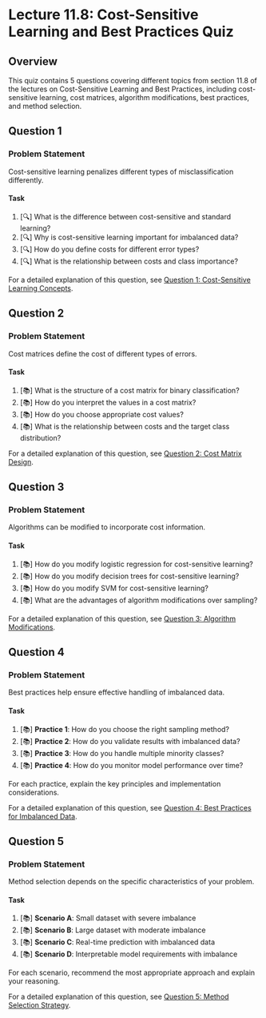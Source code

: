 # Lecture 11.8: Cost-Sensitive Learning and Best Practices Quiz

## Overview
This quiz contains 5 questions covering different topics from section 11.8 of the lectures on Cost-Sensitive Learning and Best Practices, including cost-sensitive learning, cost matrices, algorithm modifications, best practices, and method selection.

## Question 1

### Problem Statement
Cost-sensitive learning penalizes different types of misclassification differently.

#### Task
1. [🔍] What is the difference between cost-sensitive and standard learning?
2. [🔍] Why is cost-sensitive learning important for imbalanced data?
3. [🔍] How do you define costs for different error types?
4. [🔍] What is the relationship between costs and class importance?

For a detailed explanation of this question, see [Question 1: Cost-Sensitive Learning Concepts](L11_8_1_explanation.md).

## Question 2

### Problem Statement
Cost matrices define the cost of different types of errors.

#### Task
1. [📚] What is the structure of a cost matrix for binary classification?
2. [📚] How do you interpret the values in a cost matrix?
3. [📚] How do you choose appropriate cost values?
4. [📚] What is the relationship between costs and the target class distribution?

For a detailed explanation of this question, see [Question 2: Cost Matrix Design](L11_8_2_explanation.md).

## Question 3

### Problem Statement
Algorithms can be modified to incorporate cost information.

#### Task
1. [📚] How do you modify logistic regression for cost-sensitive learning?
2. [📚] How do you modify decision trees for cost-sensitive learning?
3. [📚] How do you modify SVM for cost-sensitive learning?
4. [📚] What are the advantages of algorithm modifications over sampling?

For a detailed explanation of this question, see [Question 3: Algorithm Modifications](L11_8_3_explanation.md).

## Question 4

### Problem Statement
Best practices help ensure effective handling of imbalanced data.

#### Task
1. [📚] **Practice 1**: How do you choose the right sampling method?
2. [📚] **Practice 2**: How do you validate results with imbalanced data?
3. [📚] **Practice 3**: How do you handle multiple minority classes?
4. [📚] **Practice 4**: How do you monitor model performance over time?

For each practice, explain the key principles and implementation considerations.

For a detailed explanation of this question, see [Question 4: Best Practices for Imbalanced Data](L11_8_4_explanation.md).

## Question 5

### Problem Statement
Method selection depends on the specific characteristics of your problem.

#### Task
1. [📚] **Scenario A**: Small dataset with severe imbalance
2. [📚] **Scenario B**: Large dataset with moderate imbalance
3. [📚] **Scenario C**: Real-time prediction with imbalanced data
4. [📚] **Scenario D**: Interpretable model requirements with imbalance

For each scenario, recommend the most appropriate approach and explain your reasoning.

For a detailed explanation of this question, see [Question 5: Method Selection Strategy](L11_8_5_explanation.md).
